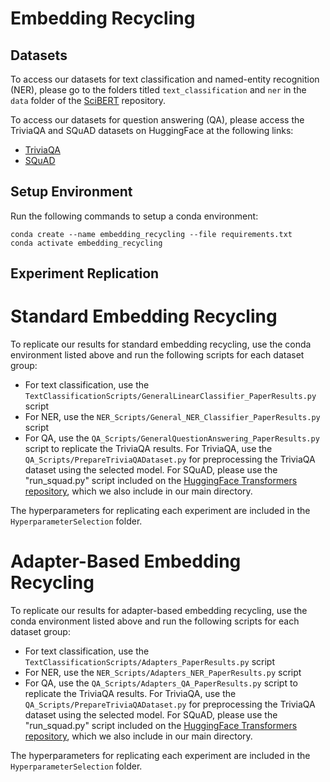 # Embedding Recycling
## Datasets

To access our datasets for text classification and named-entity recognition (NER), please go to the folders titled `text_classification` and `ner` in the `data` folder of the [SciBERT](https://github.com/allenai/scibert/) repository. 

To access our datasets for question answering (QA), please access the TriviaQA and SQuAD datasets on HuggingFace at the following links:

- [TriviaQA](https://huggingface.co/datasets/trivia_qa)
- [SQuAD](https://huggingface.co/datasets/squad)

## Setup Environment

Run the following commands to setup a conda environment:

````
conda create --name embedding_recycling --file requirements.txt
conda activate embedding_recycling
````

## Experiment Replication

# Standard Embedding Recycling

To replicate our results for standard embedding recycling, use the conda environment listed above and run the following scripts for each dataset group:

- For text classification, use the `TextClassificationScripts/GeneralLinearClassifier_PaperResults.py` script
- For NER, use the `NER_Scripts/General_NER_Classifier_PaperResults.py` script
- For QA, use the `QA_Scripts/GeneralQuestionAnswering_PaperResults.py` script to replicate the TriviaQA results. For TriviaQA, use the `QA_Scripts/PrepareTriviaQADataset.py` for preprocessing the TriviaQA dataset using the selected model. For SQuAD, please use the "run_squad.py" script included on the [HuggingFace Transformers repository](https://github.com/huggingface/transformers/blob/main/examples/legacy/question-answering/run_squad.py), which we also include in our main directory.

The hyperparameters for replicating each experiment are included in the `HyperparameterSelection` folder. 

# Adapter-Based Embedding Recycling

To replicate our results for adapter-based embedding recycling, use the conda environment listed above and run the following scripts for each dataset group:

- For text classification, use the `TextClassificationScripts/Adapters_PaperResults.py` script
- For NER, use the `NER_Scripts/Adapters_NER_PaperResults.py` script
- For QA, use the `QA_Scripts/Adapters_QA_PaperResults.py` script to replicate the TriviaQA results. For TriviaQA, use the `QA_Scripts/PrepareTriviaQADataset.py` for preprocessing the TriviaQA dataset using the selected model. For SQuAD, please use the "run_squad.py" script included on the [HuggingFace Transformers repository](https://github.com/huggingface/transformers/blob/main/examples/legacy/question-answering/run_squad.py), which we also include in our main directory.

The hyperparameters for replicating each experiment are included in the `HyperparameterSelection` folder. 
